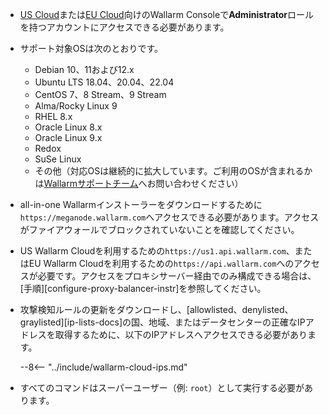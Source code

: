 * [US Cloud](https://us1.my.wallarm.com/)または[EU Cloud](https://my.wallarm.com/)向けのWallarm Consoleで**Administrator**ロールを持つアカウントにアクセスできる必要があります。
* サポート対象OSは次のとおりです。
    
    * Debian 10、11および12.x
    * Ubuntu LTS 18.04、20.04、22.04
    * CentOS 7、8 Stream、9 Stream
    * Alma/Rocky Linux 9
    * RHEL 8.x
    * Oracle Linux 8.x
    * Oracle Linux 9.x
    * Redox
    * SuSe Linux
    * その他（対応OSは継続的に拡大しています。ご利用のOSが含まれるかは[Wallarmサポートチーム](mailto:support@wallarm.com)へお問い合わせください）
* all-in-one Wallarmインストーラーをダウンロードするために`https://meganode.wallarm.com`へアクセスできる必要があります。アクセスがファイアウォールでブロックされていないことを確認してください。
* US Wallarm Cloudを利用するための`https://us1.api.wallarm.com`、またはEU Wallarm Cloudを利用するための`https://api.wallarm.com`へのアクセスが必要です。アクセスをプロキシサーバー経由でのみ構成できる場合は、[手順][configure-proxy-balancer-instr]を参照してください。
* 攻撃検知ルールの更新をダウンロードし、[allowlisted、denylisted、graylisted][ip-lists-docs]の国、地域、またはデータセンターの正確なIPアドレスを取得するために、以下のIPアドレスへアクセスできる必要があります。
    
    --8<-- "../include/wallarm-cloud-ips.md"
* すべてのコマンドはスーパーユーザー（例: `root`）として実行する必要があります。